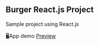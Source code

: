 
## Burger React.js Project

Sample project using React.js


🖥App demo [Preview](https://react-my-burger-9283d.web.app/)
